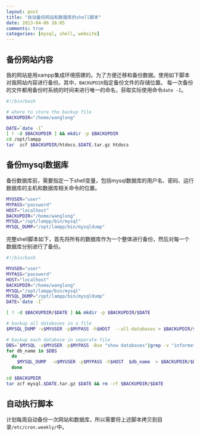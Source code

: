 ```yaml
---
layout: post
title: "自动备份网站和数据库的shell脚本"
date: 2013-04-06 16:05
comments: true
categories: [mysql, shell, website]
---
```


## 备份网站内容
我的网站是用xampp集成环境搭建的。为了方便迁移和备份数据。使用如下脚本对我网站内容进行备份。其中，`BACKUPDIR`指定备份文件的存储位置。
每一次备份的文件都用备份时系统的时间来进行唯一的命名，获取实际使用命令`date -I`。
``` sh
#!/bin/bash

# where to store the backup file
BACKUPDIR="/home/wanglong"

DATE=`date -I`
[ ! -d $BACKUPDIR ] && mkdir -p $BACKUPDIR
cd /opt/lampp
tar  zcf $BACKUPDIR/htdocs.$DATE.tar.gz htdocs 
```

## 备份mysql数据库

备份数据库前，需要指定一下shell变量，包括mysql数据库的用户名、密码、运行数据库的主机和数据库相关命令的位置。
``` sh
MYUSER="user"
MYPASS="password"
HOST="localhost"
BACKUPDIR="/home/wanglong"
MYSQL="/opt/lampp/bin/mysql"
MYSQL_DUMP="/opt/lampp/bin/mysqldump"
```
完整shell脚本如下，首先将所有的数据库作为一个整体进行备份，然后对每一个数据库分别进行了备份。
``` sh
#!/bin/bash

MYUSER="user"
MYPASS="password"
HOST="localhost"
BACKUPDIR="/home/wanglong"
MYSQL="/opt/lampp/bin/mysql"
MYSQL_DUMP="/opt/lampp/bin/mysqldump"
DATE=`date -I`

[ ! -d $BACKUPDIR/$DATE ] && mkdir -p $BACKUPDIR/$DATE

# backup all databases in a file
$MYSQL_DUMP -u$MYUSER -p$MYPASS -h$HOST  --all-databases > $BACKUPDIR/$DATE/all-databases.sql

# backup each database in separate file
DBS=`$MYSQL -u$MYUSER -p$MYPASS -Bse "show databases"|grep -v "information_schema" | grep -v "performance_schema"|grep -v "Database"`
for db_name in $DBS
  do
    $MYSQL_DUMP  -u$MYUSER -p$MYPASS -h$HOST  $db_name  > $BACKUPDIR/$DATE/$db_name.sql
  done

cd $BACKUPDIR
tar zcf mysql.$DATE.tar.gz $DATE && rm -rf $BACKUPDIR/$DATE
```
## 自动执行脚本

计划每周自动备份一次网站和数据库，所以需要将上述脚本拷贝到目录`/etc/cron.weekly/`中。



